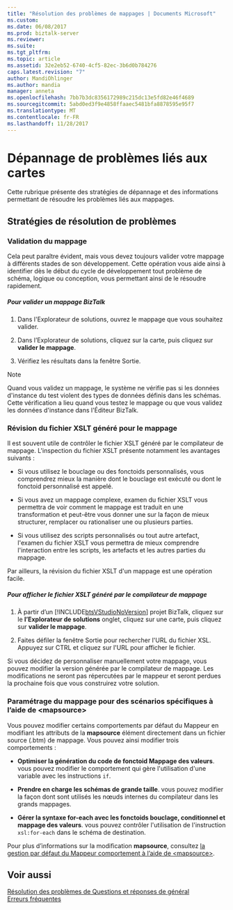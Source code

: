 ```yaml
---
title: "Résolution des problèmes de mappages | Documents Microsoft"
ms.custom: 
ms.date: 06/08/2017
ms.prod: biztalk-server
ms.reviewer: 
ms.suite: 
ms.tgt_pltfrm: 
ms.topic: article
ms.assetid: 32e2eb52-6740-4cf5-82ec-3b6d0b784276
caps.latest.revision: "7"
author: MandiOhlinger
ms.author: mandia
manager: anneta
ms.openlocfilehash: 7bb7b3dc8356172989c215dc13e5fd82e46f4689
ms.sourcegitcommit: 5abd0ed3f9e4858ffaaec5481bfa8878595e95f7
ms.translationtype: MT
ms.contentlocale: fr-FR
ms.lasthandoff: 11/28/2017
---
```

# <a name="troubleshooting-maps"></a>Dépannage de problèmes liés aux cartes
Cette rubrique présente des stratégies de dépannage et des informations permettant de résoudre les problèmes liés aux mappages.  
  
## <a name="troubleshooting-strategies"></a>Stratégies de résolution de problèmes  
  
### <a name="validate-your-map"></a>Validation du mappage  
 Cela peut paraître évident, mais vous devez toujours valider votre mappage à différents stades de son développement. Cette opération vous aide ainsi à identifier dès le début du cycle de développement tout problème de schéma, logique ou conception, vous permettant ainsi de le résoudre rapidement.  
  
##### <a name="to-validate-a-biztalk-map"></a>Pour valider un mappage BizTalk  
  
1.  Dans l'Explorateur de solutions, ouvrez le mappage que vous souhaitez valider.  
  
2.  Dans l’Explorateur de solutions, cliquez sur la carte, puis cliquez sur **valider le mappage**.  
  
3.  Vérifiez les résultats dans la fenêtre Sortie.  
  
> [!NOTE]
>  Quand vous validez un mappage, le système ne vérifie pas si les données d'instance du test violent des types de données définis dans les schémas. Cette vérification a lieu quand vous testez le mappage ou que vous validez les données d'instance dans l'Éditeur BizTalk.  
  
### <a name="review-the-xslt-generated-for-your-map"></a>Révision du fichier XSLT généré pour le mappage  
 Il est souvent utile de contrôler le fichier XSLT généré par le compilateur de mappage. L'inspection du fichier XSLT présente notamment les avantages suivants :  
  
-   Si vous utilisez le bouclage ou des fonctoids personnalisés, vous comprendrez mieux la manière dont le bouclage est exécuté ou dont le fonctoid personnalisé est appelé.  
  
-   Si vous avez un mappage complexe, examen du fichier XSLT vous permettra de voir comment le mappage est traduit en une transformation et peut-être vous donner une sur la façon de mieux structurer, remplacer ou rationaliser une ou plusieurs parties.  
  
-   Si vous utilisez des scripts personnalisés ou tout autre artefact, l'examen du fichier XSLT vous permettra de mieux comprendre l'interaction entre les scripts, les artefacts et les autres parties du mappage.  
  
 Par ailleurs, la révision du fichier XSLT d'un mappage est une opération facile.  
  
##### <a name="to-view-the-xslt-generated-by-the-map-compiler"></a>Pour afficher le fichier XSLT généré par le compilateur de mappage  
  
1.  À partir d’un [!INCLUDE[btsVStudioNoVersion](../includes/btsvstudionoversion-md.md)] projet BizTalk, cliquez sur le **l’Explorateur de solutions** onglet, cliquez sur une carte, puis cliquez sur **valider le mappage**.  
  
2.  Faites défiler la fenêtre Sortie pour rechercher l'URL du fichier XSL. Appuyez sur CTRL et cliquez sur l'URL pour afficher le fichier.  
  
 Si vous décidez de personnaliser manuellement votre mappage, vous pouvez modifier la version générée par le compilateur de mappage. Les modifications ne seront pas répercutées par le mappeur et seront perdues la prochaine fois que vous construirez votre solution.  
  
### <a name="tune-your-map-for-specific-scenarios-using-mapsource"></a>Paramétrage du mappage pour des scénarios spécifiques à l’aide de \<mapsource\>  
 Vous pouvez modifier certains comportements par défaut du Mappeur en modifiant les attributs de la **mapsource** élément directement dans un fichier source (.btm) de mappage. Vous pouvez ainsi modifier trois comportements :  
  
-   **Optimiser la génération du code de fonctoid Mappage des valeurs**. vous pouvez modifier le comportement qui gère l'utilisation d'une variable avec les instructions `if`.  
  
-   **Prendre en charge les schémas de grande taille**. vous pouvez modifier la façon dont sont utilisés les nœuds internes du compilateur dans les grands mappages.  
  
-   **Gérer la syntaxe for-each avec les fonctoids bouclage, conditionnel et mappage des valeurs**. vous pouvez contrôler l'utilisation de l'instruction `xsl:for-each` dans le schéma de destination.  
  
 Pour plus d’informations sur la modification **mapsource**, consultez [la gestion par défaut du Mappeur comportement à l’aide de \<mapsource\>](../core/managing-default-mapper-behavior-using-mapsource.md).  
  
## <a name="see-also"></a>Voir aussi  
 [Résolution des problèmes de Questions et réponses de général](../core/general-troubleshooting-questions-and-answers.md)   
 [Erreurs fréquentes](../core/common-errors.md)